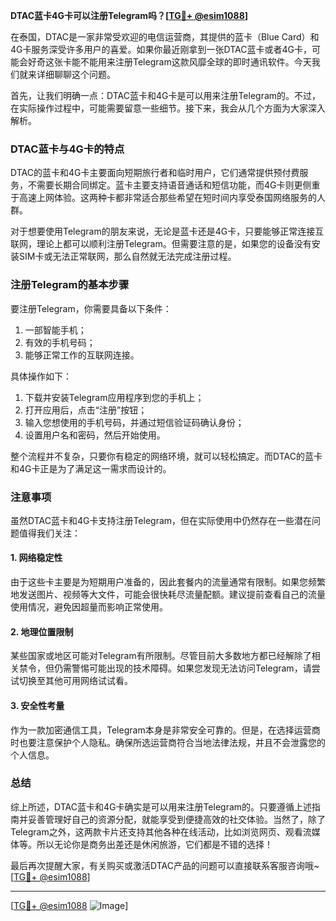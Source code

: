 **DTAC蓝卡4G卡可以注册Telegram吗？[[TG💪+ @esim1088](https://t.me/s/esim1088)]**

在泰国，DTAC是一家非常受欢迎的电信运营商，其提供的蓝卡（Blue Card）和4G卡服务深受许多用户的喜爱。如果你最近刚拿到一张DTAC蓝卡或者4G卡，可能会好奇这张卡能不能用来注册Telegram这款风靡全球的即时通讯软件。今天我们就来详细聊聊这个问题。

首先，让我们明确一点：DTAC蓝卡和4G卡是可以用来注册Telegram的。不过，在实际操作过程中，可能需要留意一些细节。接下来，我会从几个方面为大家深入解析。

### DTAC蓝卡与4G卡的特点

DTAC的蓝卡和4G卡主要面向短期旅行者和临时用户，它们通常提供预付费服务，不需要长期合同绑定。蓝卡主要支持语音通话和短信功能，而4G卡则更侧重于高速上网体验。这两种卡都非常适合那些希望在短时间内享受泰国网络服务的人群。

对于想要使用Telegram的朋友来说，无论是蓝卡还是4G卡，只要能够正常连接互联网，理论上都可以顺利注册Telegram。但需要注意的是，如果您的设备没有安装SIM卡或无法正常联网，那么自然就无法完成注册过程。

### 注册Telegram的基本步骤

要注册Telegram，你需要具备以下条件：
1. 一部智能手机；
2. 有效的手机号码；
3. 能够正常工作的互联网连接。

具体操作如下：
1. 下载并安装Telegram应用程序到您的手机上；
2. 打开应用后，点击“注册”按钮；
3. 输入您想使用的手机号码，并通过短信验证码确认身份；
4. 设置用户名和密码，然后开始使用。

整个流程并不复杂，只要你有稳定的网络环境，就可以轻松搞定。而DTAC的蓝卡和4G卡正是为了满足这一需求而设计的。

### 注意事项

虽然DTAC蓝卡和4G卡支持注册Telegram，但在实际使用中仍然存在一些潜在问题值得我们关注：

#### 1. 网络稳定性
由于这些卡主要是为短期用户准备的，因此套餐内的流量通常有限制。如果您频繁地发送图片、视频等大文件，可能会很快耗尽流量配额。建议提前查看自己的流量使用情况，避免因超量而影响正常使用。

#### 2. 地理位置限制
某些国家或地区可能对Telegram有所限制。尽管目前大多数地方都已经解除了相关禁令，但仍需警惕可能出现的技术障碍。如果您发现无法访问Telegram，请尝试切换至其他可用网络试试看。

#### 3. 安全性考量
作为一款加密通信工具，Telegram本身是非常安全可靠的。但是，在选择运营商时也要注意保护个人隐私。确保所选运营商符合当地法律法规，并且不会泄露您的个人信息。

### 总结

综上所述，DTAC蓝卡和4G卡确实是可以用来注册Telegram的。只要遵循上述指南并妥善管理好自己的资源分配，就能享受到便捷高效的社交体验。当然了，除了Telegram之外，这两款卡片还支持其他各种在线活动，比如浏览网页、观看流媒体等。所以无论你是商务出差还是休闲旅游，它们都是不错的选择！

最后再次提醒大家，有关购买或激活DTAC产品的问题可以直接联系客服咨询哦~ [[TG💪+ @esim1088](https://t.me/s/esim1088)]

---

[[TG💪+ @esim1088](https://t.me/s/esim1088) ![Image](https://i.postimg.cc/4NQfJmqS/Snipaste-2025-05-13-00-14-12.png)]